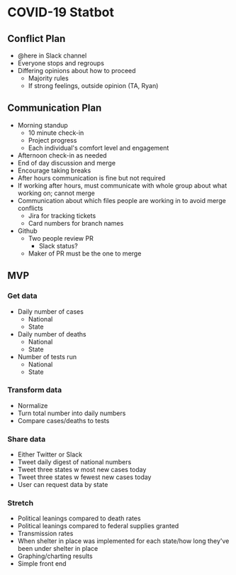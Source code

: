 # COVID-19 Statbot
## Conflict Plan
* @here in Slack channel
* Everyone stops and regroups
* Differing opinions about how to proceed
  * Majority rules
  * If strong feelings, outside opinion (TA, Ryan)
## Communication Plan
* Morning standup
  * 10 minute check-in
  * Project progress
  * Each individual's comfort level and engagement
* Afternoon check-in as needed
* End of day discussion and merge
* Encourage taking breaks
* After hours communication is fine but not required
* If working after hours, must communicate with whole group about what working on; cannot merge
* Communication about which files people are working in to avoid merge conflicts
  * Jira for tracking tickets
  * Card numbers for branch names
* Github 
  * Two people review PR
    * Slack status?
  * Maker of PR must be the one to merge
## MVP
### Get data
* Daily number of cases
  * National
  * State
* Daily number of deaths
  * National
  * State
* Number of tests run
  * National
  * State
### Transform data
* Normalize
* Turn total number into daily numbers
* Compare cases/deaths to tests
### Share data
* Either Twitter or Slack
* Tweet daily digest of national numbers
* Tweet three states w most new cases today
* Tweet three states w fewest new cases today
* User can request data by state
### Stretch
* Political leanings compared to death rates
* Political leanings compared to federal supplies granted
* Transmission rates
* When shelter in place was implemented for each state/how long they've been under shelter in place
* Graphing/charting results
* Simple front end